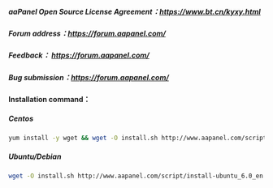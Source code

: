 ##### aaPanel Open Source License Agreement：https://www.bt.cn/kyxy.html
##### Forum address：https://forum.aapanel.com/
##### Feedback： https://forum.aapanel.com/
##### Bug submission：https://forum.aapanel.com/

#### Installation command：
##### Centos
```bash
yum install -y wget && wget -O install.sh http://www.aapanel.com/script/install_6.0_en.sh && bash install.sh
```
##### Ubuntu/Debian
```bash
wget -O install.sh http://www.aapanel.com/script/install-ubuntu_6.0_en.sh && sudo bash install.sh
```
